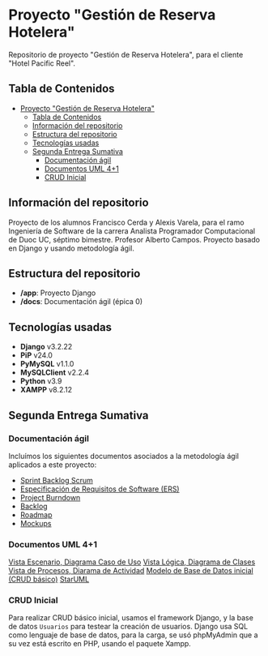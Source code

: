 # Proyecto "Gestión de Reserva Hotelera"

Repositorio de proyecto "Gestión de Reserva Hotelera", para el cliente "Hotel Pacific Reel".


## Tabla de Contenidos
- [Proyecto "Gestión de Reserva Hotelera"](#proyecto-gestión-de-reserva-hotelera)
  - [Tabla de Contenidos](#tabla-de-contenidos)
  - [Información del repositorio](#información-del-repositorio)
  - [Estructura del repositorio](#estructura-del-repositorio)
  - [Tecnologías usadas](#tecnologías-usadas)
  - [Segunda Entrega Sumativa](#segunda-entrega-sumativa)
    - [Documentación ágil](#documentación-ágil)
    - [Documentos UML 4+1](#documentos-uml-41)
    - [CRUD Inicial](#crud-inicial)

## Información del repositorio

Proyecto de los alumnos Francisco Cerda y Alexis Varela, para el ramo Ingeniería de Software de la carrera Analista Programador Computacional de Duoc UC, séptimo bimestre.
Profesor Alberto Campos.
Proyecto basado en Django y usando metodología ágil.

## Estructura del repositorio

- **/app**: Proyecto Django
- **/docs**: Documentación ágil (épica 0)

## Tecnologías usadas

- **Django** v3.2.22
- **PiP** v24.0
- **PyMySQL** v1.1.0
- **MySQLClient** v2.2.4
- **Python** v3.9
- **XAMPP** v8.2.12

## Segunda Entrega Sumativa

### Documentación ágil

Incluímos los siguientes documentos asociados a la metodología ágil aplicados a este proyecto:

- [Sprint Backlog Scrum](https://trello.com/b/4irnkfkE/mi-tablero-de-trello)
- [Especificación de Requisitos de Software (ERS)](https://docs.google.com/document/d/1PIWNv1u6OgBg2Zsda_fWa5ohXQVEsUdllMhF8dopO7E/edit)
- [Project Burndown](https://docs.google.com/document/d/1YKuBOhwqG4wKJPqL_gR4EsRGOAwtXTZjRLudC9kapso/edit)
- [Backlog](https://docs.google.com/spreadsheets/d/1B4AFqD1WjJ7tT_I5bTpgJuQ5kzuzWbCVER1I_9zXkz4/edit)
- [Roadmap](https://miro.com/app/board/uXjVKcyKVqw=/)
- [Mockups](https://www.figma.com/file/GPBmbzOKzh6pttl0rZtYCu/e2_grupo2_ui_s6?type=design&node-id=0%3A1&mode=design&t=PTx97l9v0fRFFB8z-1)

### Documentos UML 4+1

[Vista Escenario, Diagrama Caso de Uso](https://github.com/frcerdas/reservas-pacific-reef/blob/main/docs/VISTA%20ESCENARIO;%20DIAGRAMA%20DE%20CASO%20DE%20USO.png?raw=true)
[Vista Lógica, Diagrama de Clases](https://github.com/frcerdas/reservas-pacific-reef/blob/main/docs/VISTA%20LOGICA%20DIAGRAMA%20DE%20CLASES.png?raw=true)
[Vista de Procesos, Diarama de Actividad](https://github.com/frcerdas/reservas-pacific-reef/blob/main/docs/VISTA%20DE%20PROCESO%20DIAGRAMA%20DE%20ACTIVIDAD.png?raw=true)
[Modelo de Base de Datos inicial (CRUD básico)](https://github.com/frcerdas/reservas-pacific-reef/blob/main/docs/MODELO%20DE%20BASE%20DE%20DATOS%20INICIAL.png?raw=true)
[StarUML](https://github.com/frcerdas/reservas-pacific-reef/blob/main/docs/UML%204%2B1.mdj)

### CRUD Inicial

Para realizar CRUD básico inicial, usamos el framework Django, y la base de datos `Usuarios` para testear la creación de usuarios.  Django usa SQL como lenguaje de base de datos, para la carga, se usó phpMyAdmin que a su vez está escrito en PHP, usando el paquete Xampp.